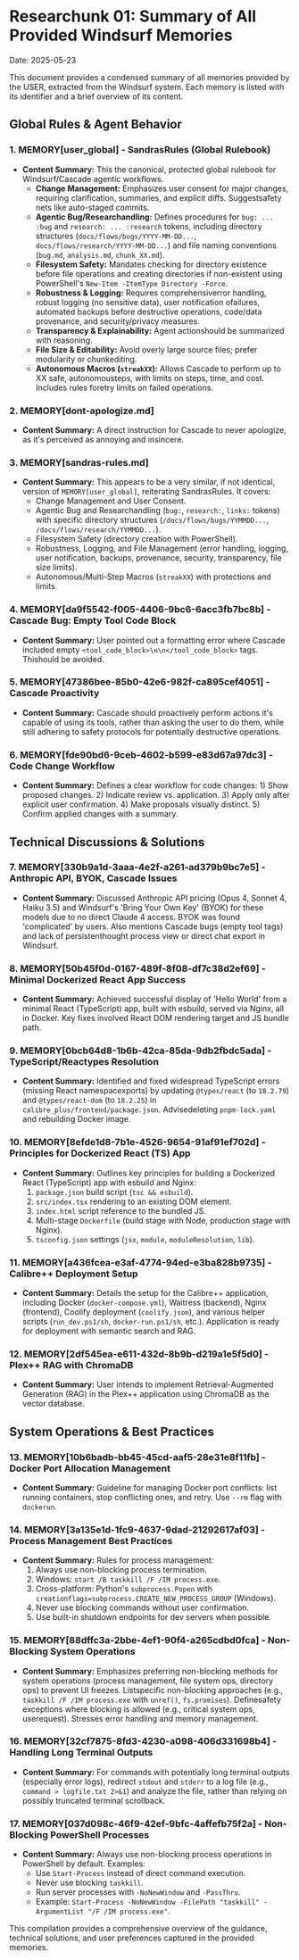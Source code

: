 # Researchunk 01: Summary of All Provided Windsurf Memories

Date: 2025-05-23

This document provides a condensed summary of all memories provided by the USER, extracted from the Windsurf system. Each memory is listed with its identifier and a brief overview of its content.

## Global Rules & Agent Behavior

### 1. MEMORY[user_global] - SandrasRules (Global Rulebook)
*   **Content Summary:** This the canonical, protected global rulebook for Windsurf/Cascade agentic workflows.
    *   **Change Management:** Emphasizes user consent for major changes, requiring clarification, summaries, and explicit diffs. Suggestsafety nets like auto-staged commits.
    *   **Agentic Bug/Researchandling:** Defines procedures for `bug: ... :bug` and `research: ... :research` tokens, including directory structures (`docs/flows/bugs/YYYY-MM-DD...`, `docs/flows/research/YYYY-MM-DD...`) and file naming conventions (`bug.md`, `analysis.md`, `chunk_XX.md`).
    *   **Filesystem Safety:** Mandates checking for directory existence before file operations and creating directories if non-existent using PowerShell's `New-Item -ItemType Directory -Force`.
    *   **Robustness & Logging:** Requires comprehensiverror handling, robust logging (no sensitive data), user notification ofailures, automated backups before destructive operations, code/data provenance, and security/privacy measures.
    *   **Transparency & Explainability:** Agent actionshould be summarized with reasoning.
    *   **File Size & Editability:** Avoid overly large source files; prefer modularity or chunkediting.
    *   **Autonomous Macros (`streakXX`):** Allows Cascade to perform up to XX safe, autonomousteps, with limits on steps, time, and cost. Includes rules foretry limits on failed operations.

### 2. MEMORY[dont-apologize.md]
*   **Content Summary:** A direct instruction for Cascade to never apologize, as it's perceived as annoying and insincere.

### 3. MEMORY[sandras-rules.md]
*   **Content Summary:** This appears to be a very similar, if not identical, version of `MEMORY[user_global]`, reiterating SandrasRules. It covers:
    *   Change Management and User Consent.
    *   Agentic Bug and Researchandling (`bug:`, `research:`, `links:` tokens) with specific directory structures (`/docs/flows/bugs/YYMMDD...`, `/docs/flows/research/YYMMDD...`).
    *   Filesystem Safety (directory creation with PowerShell).
    *   Robustness, Logging, and File Management (error handling, logging, user notification, backups, provenance, security, transparency, file size limits).
    *   Autonomous/Multi-Step Macros (`streakXX`) with protections and limits.

### 4. MEMORY[da9f5542-f005-4406-9bc6-6acc3fb7bc8b] - Cascade Bug: Empty Tool Code Block
*   **Content Summary:** User pointed out a formatting error where Cascade included empty `<tool_code_block>\n\n</tool_code_block>` tags. Thishould be avoided.

### 5. MEMORY[47386bee-85b0-42e6-982f-ca895cef4051] - Cascade Proactivity
*   **Content Summary:** Cascade should proactively perform actions it's capable of using its tools, rather than asking the user to do them, while still adhering to safety protocols for potentially destructive operations.

### 6. MEMORY[fde90bd6-9ceb-4602-b599-e83d67a97dc3] - Code Change Workflow
*   **Content Summary:** Defines a clear workflow for code changes: 1) Show proposed changes. 2) Indicate review vs. application. 3) Apply only after explicit user confirmation. 4) Make proposals visually distinct. 5) Confirm applied changes with a summary.

## Technical Discussions & Solutions

### 7. MEMORY[330b9a1d-3aaa-4e2f-a261-ad379b9bc7e5] - Anthropic API, BYOK, Cascade Issues
*   **Content Summary:** Discussed Anthropic API pricing (Opus 4, Sonnet 4, Haiku 3.5) and Windsurf's 'Bring Your Own Key' (BYOK) for these models due to no direct Claude 4 access. BYOK was found 'complicated' by users. Also mentions Cascade bugs (empty tool tags) and lack of persistenthought process view or direct chat export in Windsurf.

### 8. MEMORY[50b45f0d-0167-489f-8f08-df7c38d2ef69] - Minimal Dockerized React App Success
*   **Content Summary:** Achieved successful display of 'Hello World' from a minimal React (TypeScript) app, built with esbuild, served via Nginx, all in Docker. Key fixes involved React DOM rendering target and JS bundle path.

### 9. MEMORY[0bcb64d8-1b6b-42ca-85da-9db2fbdc5ada] - TypeScript/Reactypes Resolution
*   **Content Summary:** Identified and fixed widespread TypeScript errors (missing React namespacexports) by updating `@types/react` (to `18.2.79`) and `@types/react-dom` (to `18.2.25`) in `calibre_plus/frontend/package.json`. Advisedeleting `pnpm-lock.yaml` and rebuilding Docker image.

### 10. MEMORY[8efde1d8-7b1e-4526-9654-91af91ef702d] - Principles for Dockerized React (TS) App
*   **Content Summary:** Outlines key principles for building a Dockerized React (TypeScript) app with esbuild and Nginx:
    1.  `package.json` build script (`tsc && esbuild`).
    2.  `src/index.tsx` rendering to an existing DOM element.
    3.  `index.html` script reference to the bundled JS.
    4.  Multi-stage `Dockerfile` (build stage with Node, production stage with Nginx).
    5.  `tsconfig.json` settings (`jsx`, `module`, `moduleResolution`, `lib`).

### 11. MEMORY[a436fcea-e3af-4774-94ed-e3ba828b9735] - Calibre++ Deployment Setup
*   **Content Summary:** Details the setup for the Calibre++ application, including Docker (`docker-compose.yml`), Waitress (backend), Nginx (frontend), Coolify deployment (`coolify.json`), and various helper scripts (`run_dev.ps1/sh`, `docker-run.ps1/sh`, etc.). Application is ready for deployment with semantic search and RAG.

### 12. MEMORY[2df545ea-e611-432d-8b9b-d219a1e5f5d0] - Plex++ RAG with ChromaDB
*   **Content Summary:** User intends to implement Retrieval-Augmented Generation (RAG) in the Plex++ application using ChromaDB as the vector database.

## System Operations & Best Practices

### 13. MEMORY[10b6badb-bb45-45cd-aaf5-28e31e8f11fb] - Docker Port Allocation Management
*   **Content Summary:** Guideline for managing Docker port conflicts: list running containers, stop conflicting ones, and retry. Use `--rm` flag with `dockerun`.

### 14. MEMORY[3a135e1d-1fc9-4637-9dad-21292617af03] - Process Management Best Practices
*   **Content Summary:** Rules for process management:
    1.  Always use non-blocking process termination.
    2.  Windows: `start /B taskkill /F /IM process.exe`.
    3.  Cross-platform: Python's `subprocess.Popen` with `creationflags=subprocess.CREATE_NEW_PROCESS_GROUP` (Windows).
    4.  Never use blocking commands without user confirmation.
    5.  Use built-in shutdown endpoints for dev servers when possible.

### 15. MEMORY[88dffc3a-2bbe-4ef1-90f4-a265cdbd0fca] - Non-Blocking System Operations
*   **Content Summary:** Emphasizes preferring non-blocking methods for system operations (process management, file system ops, directory ops) to prevent UI freezes. Listspecific non-blocking approaches (e.g., `taskkill /F /IM process.exe` with `unref()`, `fs.promises`). Definesafety exceptions where blocking is allowed (e.g., critical system ops, userequest). Stresses error handling and memory management.

### 16. MEMORY[32cf7875-8fd3-4230-a098-406d331698b4] - Handling Long Terminal Outputs
*   **Content Summary:** For commands with potentially long terminal outputs (especially error logs), redirect `stdout` and `stderr` to a log file (e.g., `command > logfile.txt 2>&1`) and analyze the file, rather than relying on possibly truncated terminal scrollback.

### 17. MEMORY[037d098c-46f9-42ef-9bfc-4affefb75f2a] - Non-Blocking PowerShell Processes
*   **Content Summary:** Always use non-blocking process operations in PowerShell by default. Examples:
    *   Use `Start-Process` instead of direct command execution.
    *   Never use blocking `taskkill`.
    *   Run server processes with `-NoNewWindow` and `-PassThru`.
    *   Example: `Start-Process -NoNewWindow -FilePath "taskkill" -ArgumentList "/F /IM process.exe"`.

This compilation provides a comprehensive overview of the guidance, technical solutions, and user preferences captured in the provided memories.




